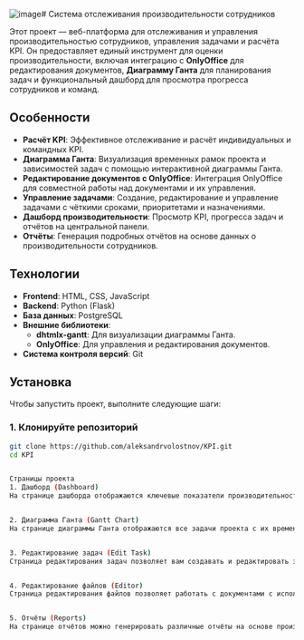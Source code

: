 ![image](https://github.com/user-attachments/assets/d8bc1be7-57a6-42fc-ae2d-89efb890c9e7)# Система отслеживания производительности сотрудников

Этот проект — веб-платформа для отслеживания и управления производительностью сотрудников, управления задачами и расчёта KPI. Он предоставляет единый инструмент для оценки производительности, включая интеграцию с **OnlyOffice** для редактирования документов, **Диаграмму Ганта** для планирования задач и функциональный дашборд для просмотра прогресса сотрудников и команд.

## Особенности

- **Расчёт KPI**: Эффективное отслеживание и расчёт индивидуальных и командных KPI.
- **Диаграмма Ганта**: Визуализация временных рамок проекта и зависимостей задач с помощью интерактивной диаграммы Ганта.
- **Редактирование документов с OnlyOffice**: Интеграция OnlyOffice для совместной работы над документами и их управления.
- **Управление задачами**: Создание, редактирование и управление задачами с чёткими сроками, приоритетами и назначениями.
- **Дашборд производительности**: Просмотр KPI, прогресса задач и отчётов на центральной панели.
- **Отчёты**: Генерация подробных отчётов на основе данных о производительности сотрудников.

## Технологии

- **Frontend**: HTML, CSS, JavaScript
- **Backend**: Python (Flask)
- **База данных**: PostgreSQL
- **Внешние библиотеки**:
  - **dhtmlx-gantt**: Для визуализации диаграммы Ганта.
  - **OnlyOffice**: Для управления и редактирования документов.
- **Система контроля версий**: Git

## Установка

Чтобы запустить проект, выполните следующие шаги:

### 1. Клонируйте репозиторий

```bash
git clone https://github.com/aleksandrvolostnov/KPI.git
cd KPI


Страницы проекта
1. Дашборд (Dashboard)
На странице дашборда отображаются ключевые показатели производительности (KPI) сотрудников, а также прогресс выполнения задач. Это центральное место для мониторинга результатов.


2. Диаграмма Ганта (Gantt Chart)
На странице диаграммы Ганта отображаются все задачи проекта с их временными рамками, зависимостями и статусом. Вы можете планировать задачи, изменять их продолжительность и следить за выполнением.


3. Редактирование задач (Edit Task)
Страница редактирования задач позволяет вам создавать и редактировать задачи, назначать исполнителей, указывать сроки выполнения и приоритеты.


4. Редактирование файлов (Editor)
Страница редактирования файлов позволяет работать с документами с использованием OnlyOffice. Здесь можно редактировать и сохранять файлы в реальном времени.


5. Отчёты (Reports)
На странице отчётов можно генерировать различные отчёты на основе производительности сотрудников и выполнения задач. Это поможет анализировать эффективность работы в выбранный период.
